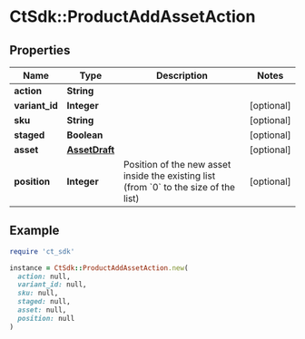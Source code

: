 # CtSdk::ProductAddAssetAction

## Properties

| Name | Type | Description | Notes |
| ---- | ---- | ----------- | ----- |
| **action** | **String** |  |  |
| **variant_id** | **Integer** |  | [optional] |
| **sku** | **String** |  | [optional] |
| **staged** | **Boolean** |  | [optional] |
| **asset** | [**AssetDraft**](AssetDraft.md) |  | [optional] |
| **position** | **Integer** | Position of the new asset inside the existing list (from &#x60;0&#x60; to the size of the list) | [optional] |

## Example

```ruby
require 'ct_sdk'

instance = CtSdk::ProductAddAssetAction.new(
  action: null,
  variant_id: null,
  sku: null,
  staged: null,
  asset: null,
  position: null
)
```

